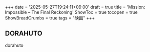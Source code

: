 +++
date = '2025-05-27T19:24:11+09:00'
draft = true
title = 'Mission: Impossible – The Final Reckoning'
ShowToc = true
tocopen = true
ShowBreadCrumbs = true
tags = "映画"
+++

## DORAHUTO

dorahuto
